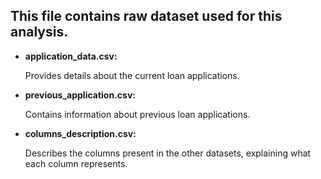 ## This file contains raw dataset used for this analysis.

-  __application_data.csv:__
  
   Provides details about the current loan applications.
-  __previous_application.csv:__
  
   Contains information about previous loan applications.
-  __columns_description.csv:__
  
   Describes the columns present in the other datasets, explaining what each column represents.

